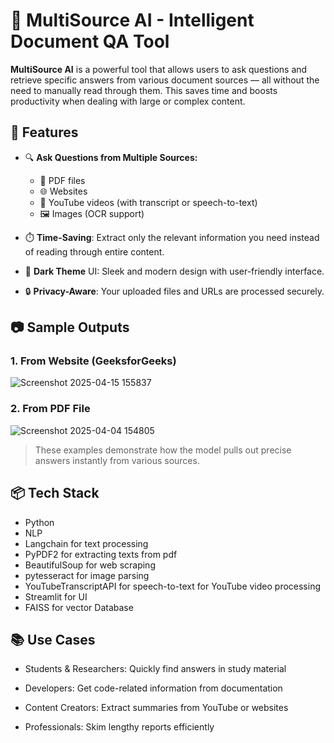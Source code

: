 # 🧠 MultiSource AI - Intelligent Document QA Tool

**MultiSource AI** is a powerful tool that allows users to ask questions and retrieve specific answers from various document sources — all without the need to manually read through them. This saves time and boosts productivity when dealing with large or complex content.

## 🚀 Features

- 🔍 **Ask Questions from Multiple Sources:**
  - 📄 PDF files
  - 🌐 Websites
  - 🎥 YouTube videos (with transcript or speech-to-text)
  - 🖼️ Images (OCR support)

- ⏱️ **Time-Saving**: Extract only the relevant information you need instead of reading through entire content.

- 🌙 **Dark Theme** UI: Sleek and modern design with user-friendly interface.

- 🔒 **Privacy-Aware**: Your uploaded files and URLs are processed securely.

## 📷 Sample Outputs

### 1. From Website (GeeksforGeeks)
![Screenshot 2025-04-15 155837](https://github.com/user-attachments/assets/18e989bb-4802-4ed9-bd79-4dc7ad9f72f9)


### 2. From PDF File
![Screenshot 2025-04-04 154805](https://github.com/user-attachments/assets/6b9f5603-2574-4c97-b8e6-10ef8308a6ba)

> These examples demonstrate how the model pulls out precise answers instantly from various sources.

## 📦 Tech Stack

-  Python
-  NLP
-  Langchain for text processing
-  PyPDF2 for extracting texts from pdf
-  BeautifulSoup for web scraping
-  pytesseract for image parsing
-  YouTubeTranscriptAPI for speech-to-text for YouTube video processing
-  Streamlit for UI
-  FAISS for vector Database

## 📚 Use Cases

-  Students & Researchers: Quickly find answers in study material

-  Developers: Get code-related information from documentation

-  Content Creators: Extract summaries from YouTube or websites

-  Professionals: Skim lengthy reports efficiently
